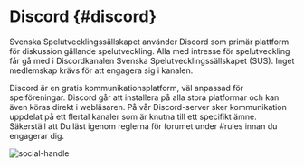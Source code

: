 # Discord {#discord}

Svenska Spelutvecklingssällskapet använder Discord som primär plattform för diskussion gällande spelutveckling. Alla med intresse för spelutveckling får gå med i Discordkanalen Svenska Spelutvecklingssällskapet (SUS). Inget medlemskap krävs för att engagera sig i kanalen.

Discord är en gratis kommunikationsplatform, väl anpassad för spelföreningar. Discord går att installera på alla stora platformar och kan även köras direkt i webläsaren.
På vår Discord-server sker kommunikation uppdelat på ett flertal kanaler som är knutna till ett specifikt ämne. Säkerställ att Du läst igenom reglerna för forumet under #rules innan du engagerar dig.

![social-handle](https://discord.gg/XMqjNavz2m)